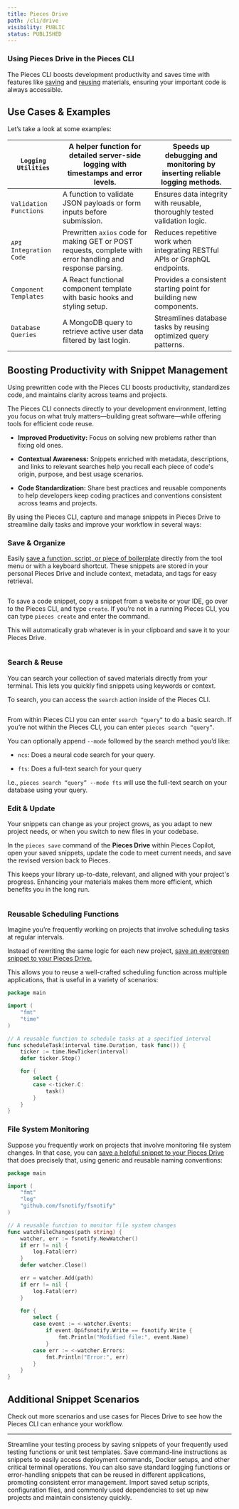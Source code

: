 ```yaml
---
title: Pieces Drive
path: /cli/drive
visibility: PUBLIC
status: PUBLISHED
---
```


### Using Pieces Drive in the Pieces CLI

The Pieces CLI boosts development productivity and saves time with features like [saving](/products/cli/drive/save-snippets) and [reusing](/products/cli/drive/search-reuse) materials, ensuring your important code is always accessible.

## Use Cases & Examples

Let’s take a look at some examples:

| `Logging Utilities`    | A helper function for detailed server-side logging with timestamps and error levels.                        | Speeds up debugging and monitoring by inserting reliable logging methods.   |
| ---------------------- | ----------------------------------------------------------------------------------------------------------- | --------------------------------------------------------------------------- |
| `Validation Functions` | A function to validate JSON payloads or form inputs before submission.                                      | Ensures data integrity with reusable, thoroughly tested validation logic.   |
| `API Integration Code` | Prewritten `axios` code for making GET or POST requests, complete with error handling and response parsing. | Reduces repetitive work when integrating RESTful APIs or GraphQL endpoints. |
| `Component Templates`  | A React functional component template with basic hooks and styling setup.                                   | Provides a consistent starting point for building new components.           |
| `Database Queries`     | A MongoDB query to retrieve active user data filtered by last login.                                        | Streamlines database tasks by reusing optimized query patterns.             |

## Boosting Productivity with Snippet Management

Using prewritten code with the Pieces CLI boosts productivity, standardizes code, and maintains clarity across teams and projects.

The Pieces CLI connects directly to your development environment, letting you focus on what truly matters—building great software—while offering tools for efficient code reuse.

* **Improved Productivity:** Focus on solving new problems rather than fixing old ones.

* **Contextual Awareness:** Snippets enriched with metadata, descriptions, and links to relevant searches help you recall each piece of code's origin, purpose, and best usage scenarios.

* **Code Standardization:** Share best practices and reusable components to help developers keep coding practices and conventions consistent across teams and projects.

By using the Pieces CLI, capture and manage snippets in Pieces Drive to streamline daily tasks and improve your workflow in several ways:

### Save & Organize

Easily [save a function, script, or piece of boilerplate](/products/cli/drive/save-materials) directly from the tool menu or with a keyboard shortcut. These snippets are stored in your personal Pieces Drive and include context, metadata, and tags for easy retrieval.

<Image src="https://storage.googleapis.com/hashnode_product_documentation_assets/cli_assets/pieces_drive/_MAIN/saved_snippet_displayed.png" alt="" align="center" fullwidth="true" />

To save a code snippet, copy a snippet from a website or your IDE, go over to the Pieces CLI, and type `create`. If you’re not in a running Pieces CLI, you can type `pieces create` and enter the command.

This will automatically grab whatever is in your clipboard and save it to your Pieces Drive.

<Image src="https://storage.googleapis.com/hashnode_product_documentation_assets/cli_assets/pieces_drive/_MAIN/pieces_create.gif" alt="" align="center" fullwidth="true" />

### Search & Reuse

You can search your collection of saved materials directly from your terminal. This lets you quickly find snippets using keywords or context.

To search, you can access the `search` action inside of the Pieces CLI.

<Image src="https://storage.googleapis.com/hashnode_product_documentation_assets/cli_assets/pieces_drive/_MAIN/pieces_search_interm.png" alt="" align="center" fullwidth="true" />

From within Pieces CLI you can enter `search “query”` to do a basic search. If you’re not within the Pieces CLI, you can enter `pieces search “query”`.

You can optionally append `--mode` followed by the search method you’d like:

* `ncs`: Does a neural code search for your query.

* `fts`: Does a full-text search for your query

I.e., `pieces search “query” --mode fts` will use the full-text search on your database using your query.

### Edit & Update

Your snippets can change as your project grows, as you adapt to new project needs, or when you switch to new files in your codebase.

In the `pieces save` command of the **Pieces Drive** within Pieces Copilot, open your saved snippets, update the code to meet current needs, and save the revised version back to Pieces.

This keeps your library up-to-date, relevant, and aligned with your project's progress. Enhancing your materials makes them more efficient, which benefits you in the long run.

<Image src="https://storage.googleapis.com/hashnode_product_documentation_assets/cli_assets/pieces_drive/_MAIN/edit_command.png" alt="" align="center" fullwidth="true" />

### Reusable Scheduling Functions

Imagine you’re frequently working on projects that involve scheduling tasks at regular intervals.

Instead of rewriting the same logic for each new project, [save an evergreen snippet to your Pieces Drive.](/products/cli/drive/save-materials#save-snippets)

This allows you to reuse a well-crafted scheduling function across multiple applications, that is useful in a variety of scenarios:

```go
package main

import (
	"fmt"
	"time"
)

// A reusable function to schedule tasks at a specified interval
func scheduleTask(interval time.Duration, task func()) {
	ticker := time.NewTicker(interval)
	defer ticker.Stop()

	for {
		select {
		case <-ticker.C:
			task()
		}
	}
}
```

### File System Monitoring

Suppose you frequently work on projects that involve monitoring file system changes. In that case, you can [save a helpful snippet to your Pieces Drive](/products/cli/drive/save-materials#saving-snippets) that does precisely that, using generic and reusable naming conventions:

```go
package main

import (
	"fmt"
	"log"
	"github.com/fsnotify/fsnotify"
)

// A reusable function to monitor file system changes
func watchFileChanges(path string) {
	watcher, err := fsnotify.NewWatcher()
	if err != nil {
		log.Fatal(err)
	}
	defer watcher.Close()

	err = watcher.Add(path)
	if err != nil {
		log.Fatal(err)
	}

	for {
		select {
		case event := <-watcher.Events:
			if event.Op&fsnotify.Write == fsnotify.Write {
				fmt.Println("Modified file:", event.Name)
			}
		case err := <-watcher.Errors:
			fmt.Println("Error:", err)
		}
	}
}
```

## **Additional Snippet Scenarios**

Check out more scenarios and use cases for Pieces Drive to see how the Pieces CLI can enhance your workflow.

***

<AccordionGroup>
  <Accordion title="Testing Framework Templates">
    Streamline your testing process by saving snippets of your frequently used testing functions or unit test templates.
  </Accordion>

  <Accordion title="Command-Line Utilities">
    Save command-line instructions as snippets to easily access deployment commands, Docker setups, and other critical terminal operations.
  </Accordion>

  <Accordion title="Error Handling & Logging">
    You can also save standard logging functions or error-handling snippets that can be reused in different applications, promoting consistent error management.
  </Accordion>

  <Accordion title="Quickly Create New Projects">
    Import saved setup scripts, configuration files, and commonly used dependencies to set up new projects and maintain consistency quickly.
  </Accordion>
</AccordionGroup>
